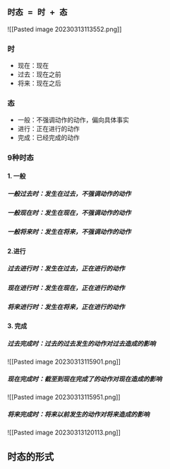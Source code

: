 ## `时态 = 时 + 态`
![[Pasted image 20230313113552.png]]

### 时
- 现在：现在
- 过去：现在之前
- 将来：现在之后

### 态
- 一般：不强调动作的动作，偏向具体事实
- 进行：正在进行的动作
- 完成：已经完成的动作

### 9种时态
#### 1. 一般
##### 一般过去时：发生在过去，不强调动作的动作
##### 一般现在时：发生在现在，不强调动作的动作
##### 一般将来时：发生在将来，不强调动作的动作

#### 2.进行
##### 过去进行时：发生在过去，正在进行的动作
##### 现在进行时：发生在现在，正在进行的动作
##### 将来进行时：发生在将来，正在进行的动作

#### 3. 完成
##### 过去完成时：过去的过去发生的动作对过去造成的影响
![[Pasted image 20230313115901.png]]
##### 现在完成时：截至到现在完成了的动作对现在造成的影响
![[Pasted image 20230313115951.png]]
##### 将来完成时：将来以前发生的动作对将来造成的影响
![[Pasted image 20230313120113.png]]

## 时态的形式

